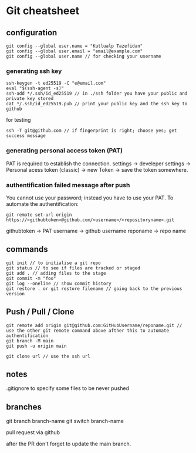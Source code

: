 # Git cheatsheet

## configuration
```
git config --global user.name = "Kutlualp Tazefidan"
git config --global user.email = "email@example.com"
git config --global user.name // for checking your username
````

### generating ssh key

```
ssh-keygen -t ed25519 -C "e@email.com"
eval "$(ssh-agent -s)"
ssh-add */.ssh/id_ed25519 // in ./ssh folder you have your public and private key stored
cat */.ssh/id_ed25519.pub // print your public key and the ssh key to github
```

for testing
```
ssh -T git@github.com // if fingerprint is right; choose yes; get success message
````

### generating personal access token (PAT)
PAT is required to establish the connection.
settings -> develeper settings -> Personal acess token (classic) -> new Token -> save the token somewhere.

### authentification failed message after push
You cannot use your password; instead you have to use your PAT.
To automate the authentification:
```
git remote set-url origin https://<githubtoken>@github.com/<username>/<repositoryname>.git
```
githubtoken -> PAT
username -> github username
reponame -> repo name

## commands

```
git init // to initialise a git repo
git status // to see if files are tracked or staged
git add . // adding files to the stage
git commit -m "foo"
git log --oneline // show commit history
git restore . or git restore filename // going back to the previous version 
```

## Push / Pull / Clone
```
git remote add origin git@github.com:GitHubUsername/reponame.git //  use the other git remote command above afther this to automate authentification
git branch -M main 
git push -u origin main

git clone url // use the ssh url
```
## notes

.gitignore to specify some files to be never pushed

## branches

git branch branch-name
git switch branch-name

pull request via github

after the PR don't forget to update the main branch.
